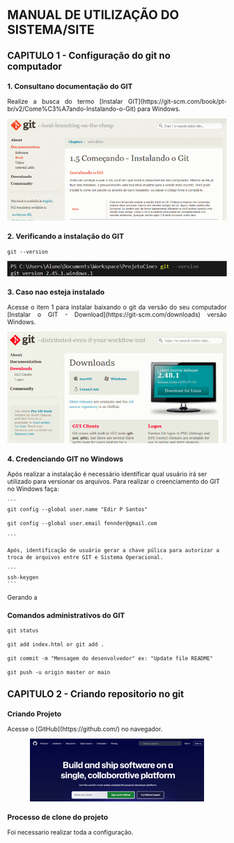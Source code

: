 # MANUAL DE UTILIZAÇÃO DO SISTEMA/SITE
## CAPITULO 1 - Configuração do git no computador
### 1. Consultano documentação do GIT
<p align="justify">
    Realize a busca do termo [Instalar GIT](https://git-scm.com/book/pt-br/v2/Come%C3%A7ando-Instalando-o-Git) para Windows.
</p>

<p align="center">
    <a href="https://git-scm.com/book/pt-br/v2/Come%C3%A7ando-Instalando-o-Git" target="_blank">
        <img src="docs/images/Git.png" width="700">
    </a>
</p>

### 2. Verificando a instalação do GIT

```
git --version
```
<p align="center">
    <img src="docs/images/GitVersion.png" width="700">
</p>

### 3. Caso nao esteja instalado

<p align="justify">
    Acesse o item 1 para instalar baixando o git da versão do seu computador [Instalar o GIT - Download](https://git-scm.com/downloads) versão Windows.
    <center><img src="docs/images/Download_GIT.png" width="700"></center>
</p>

### 4. Credenciando GIT no Windows

<p>
    Após realizar a instalação é necessário identificar qual usuário irá ser utilizado para versionar os arquivos.
    Para realizar o creenciamento do GIT no Windows faça:

</p>

    ```
    git config --global user.name "Edir P Santos"

    git config --global user.email fennder@gmail.com
    
    ```

<p>

    Após, identificação de usuário gerar a chave púlica para autorizar a troca de arquivos entre GIT e Sistema Operacional.

</p>

    ```
    ssh-keygen
    ```
<p>
    Gerando a 

</p>

### Comandos administrativos do GIT

```
git status

git add index.html or git add .

git commit -m "Mensagem do desenvolvedor" ex: "Update file README"

git push -u origin master or main
```

## CAPITULO 2 - Criando repositorio no git
### Criando Projeto

<p align="justify">
    Acesse o [GitHub](https://github.com/) no navegador.
</p>
<p align="center">
    <a href="https://github.com/" target="_blank">
        <img src="docs/images/GitHub.png" width="400">
    </a>
</p>

### Processo de clone do projeto

<p align="justify">
    Foi necessario realizar toda a configuração.
</p>